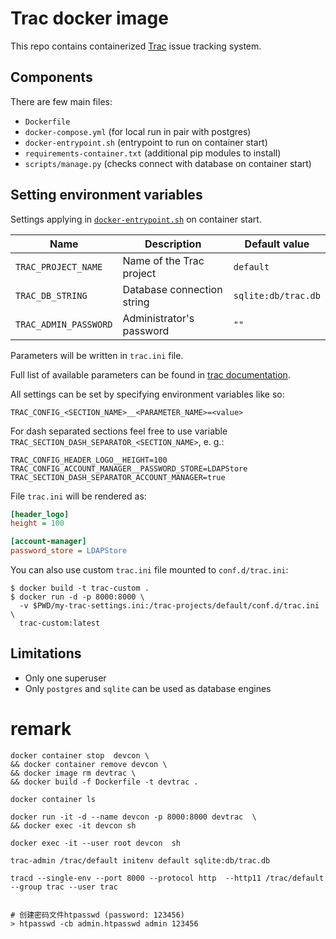 # Trac docker image

This repo contains containerized [Trac](https://trac.edgewall.org) issue tracking system.

## Components

There are few main files:

- `Dockerfile`
- `docker-compose.yml` (for local run in pair with postgres)
- `docker-entrypoint.sh` (entrypoint to run on container start)
- `requirements-container.txt` (additional pip modules to install)
- `scripts/manage.py` (checks connect with database on container start)

## Setting environment variables

Settings applying in [`docker-entrypoint.sh`](/docker-entrypoint.sh)
on container start.

| Name                  | Description                | Default value       |
|-----------------------|----------------------------|---------------------|
| `TRAC_PROJECT_NAME`   | Name of the Trac project   | `default`           |
| `TRAC_DB_STRING`      | Database connection string | `sqlite:db/trac.db` |
| `TRAC_ADMIN_PASSWORD` | Administrator's password   | `""`                |

Parameters will be written in  `trac.ini` file.

Full list of available parameters can be found in
[trac documentation](https://trac.edgewall.org/wiki/TracIni).

All settings can be set by specifying environment variables like so:

`TRAC_CONFIG_<SECTION_NAME>__<PARAMETER_NAME>=<value>`

For dash separated sections feel free to use variable
`TRAC_SECTION_DASH_SEPARATOR_<SECTION_NAME>`, e. g.:

```env
TRAC_CONFIG_HEADER_LOGO__HEIGHT=100
TRAC_CONFIG_ACCOUNT_MANAGER__PASSWORD_STORE=LDAPStore
TRAC_SECTION_DASH_SEPARATOR_ACCOUNT_MANAGER=true
```

File `trac.ini` will be rendered as:

```ini
[header_logo]
height = 100

[account-manager]
password_store = LDAPStore
```

You can also use custom `trac.ini` file mounted to `conf.d/trac.ini`:

```plain
$ docker build -t trac-custom .
$ docker run -d -p 8000:8000 \
  -v $PWD/my-trac-settings.ini:/trac-projects/default/conf.d/trac.ini \
  trac-custom:latest
```

## Limitations

- Only one superuser
- Only `postgres` and `sqlite` can be used as database engines


# remark
```
docker container stop  devcon \
&& docker container remove devcon \
&& docker image rm devtrac \
&& docker build -f Dockerfile -t devtrac .

docker container ls 

docker run -it -d --name devcon -p 8000:8000 devtrac  \
&& docker exec -it devcon sh

docker exec -it --user root devcon  sh

trac-admin /trac/default initenv default sqlite:db/trac.db

tracd --single-env --port 8000 --protocol http  --http11 /trac/default  --group trac --user trac


# 创建密码文件htpasswd (password: 123456)
> htpasswd -cb admin.htpasswd admin 123456

```
